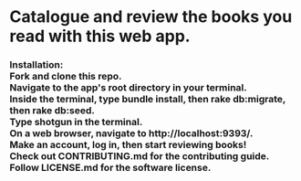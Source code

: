 <h1>Catalogue and review the books you read with this web app.</h1>

<h3>
Installation:
<br>
Fork and clone this repo.
<br>
Navigate to the app's root directory in your terminal.
<br>
Inside the terminal, type bundle install, then rake db:migrate, then rake db:seed.
<br>
Type shotgun in the terminal.
<br>
On a web browser, navigate to http://localhost:9393/.
<br>
Make an account, log in, then start reviewing books!
<br>
Check out CONTRIBUTING.md for the contributing guide.
<br>
Follow LICENSE.md for the software license.
</h3>